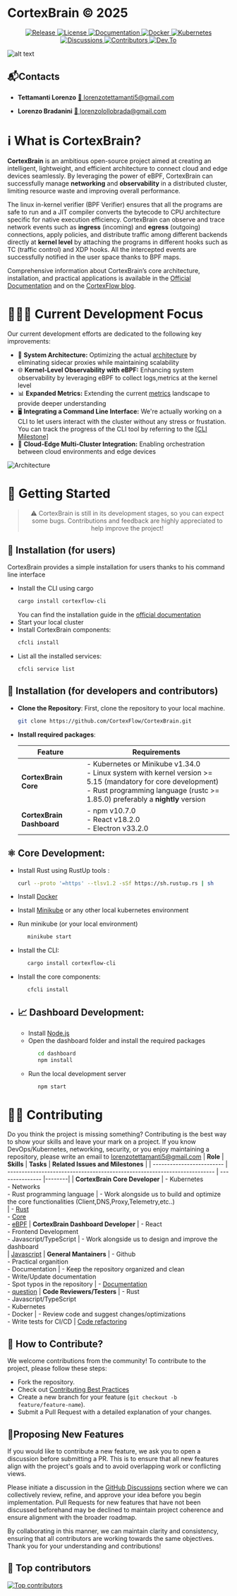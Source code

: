 # CortexBrain © 2025 

<p align="center">
  <a href="https://github.com/CortexFlow/CortexBrain/releases">
    <img src="https://img.shields.io/badge/Release-Currently%20under%20development-red?style=flat-square&logo=github" alt="Release">
  </a>
  <a href="./LICENSE">
    <img src="https://img.shields.io/badge/License-Apache%202.0-blue.svg?style=flat-square&logo=open-source-initiative&logoColor=white" alt="License">
  </a>
  <a href="https://www.cortexflow.org/doc/">
    <img src="https://img.shields.io/badge/Documentation-Available-brightgreen?style=flat-square&logo=readthedocs&logoColor=white" alt="Documentation">
  </a>
  <a href="https://www.docker.com">
    <img src="https://img.shields.io/badge/Docker-Containerized-%232496ED.svg?style=flat-square&logo=docker&logoColor=white" alt="Docker">
  </a>
  <a href="https://kubernetes.io">
    <img src="https://img.shields.io/badge/Kubernetes-Orchestrator-%23326CE5.svg?style=flat-square&logo=Kubernetes&logoColor=white" alt="Kubernetes">
  </a>
  <a href="https://github.com/CortexFlow/CortexBrain/discussions">
    <img src="https://img.shields.io/github/discussions/CortexFlow/CortexBrain?style=flat-square&logo=github-discussions&logoColor=white" alt="Discussions">
  </a>
  <a href="https://github.com/CortexFlow/CortexBrain#contributing">
    <img src="https://img.shields.io/badge/Contributors-Welcome-brightgreen?style=flat-square&logo=github&logoColor=white" alt="Contributors">
  </a>
  <a href="https://dev.to/cortexflow">
    <img src="https://img.shields.io/badge/dev.to-Community-%23326CE5.svg?style=flat-square&logo=Dev.To&logoColor=white" alt="Dev.To">
  </a>
</p>



![alt text](https://www.cortexflow.org/app.png)

## 📬Contacts

- **Tettamanti Lorenzo**  [📧 lorenzotettamanti5@gmail.com](mailto:lorenzotettamanti5@gmail.com)

- **Lorenzo Bradanini**  [📧 lorenzolollobrada@gmail.com](mailto:lorenzolollobrada@gmail.com)

# ℹ️ What is CortexBrain?
**CortexBrain** is an ambitious open-source project aimed at creating an intelligent, lightweight, and efficient architecture to connect cloud and edge devices seamlessly. 
By leveraging the power of eBPF, CortexBrain can successfully manage **networking** and **observability** in a distributed cluster, limiting resource waste and improving overall performance. 

The linux in-kernel verifier (BPF Verifier) ensures that all the programs are safe to run and a JIT compiler converts the bytecode to CPU architecture specific for native execution efficiency. CortexBrain can observe and trace network events such as **ingress** (incoming) and **egress** (outgoing) connections, apply policies, and distribute traffic among different backends directly at **kernel level** by attaching the programs in different hooks such as TC (traffic control) and XDP hooks. All the intercepted events are successfully notified in the user space thanks to BPF maps. 

Comprehensive information about CortexBrain’s core architecture, installation, and practical applications is available in the [Official Documentation](https://docs.cortexflow.org/) and on the [CortexFlow blog](https://blog.cortexflow.org/).

# **🧑🏻‍🔬 Current Development Focus**  

Our current development efforts are dedicated to the following key improvements:  

- 🔧 **System Architecture:** Optimizing the actual [architecture](https://www.cortexflow.org/doc/#architecture) by eliminating sidecar proxies while maintaining scalability
- 🌐 **Kernel-Level Observability with eBPF:** Enhancing system observability by leveraging eBPF to collect logs,metrics at the kernel level
- 📊 **Expanded Metrics:** Extending the current [metrics](https://www.cortexflow.org/doc/#detected-metrics) landscape to provide deeper understanding  
- 🖥️ **Integrating a Command Line Interface:** We're actually working on a CLI to let users interact with the cluster without any stress or frustation. You can track the progress of the CLI tool by referring to the [[CLI Milestone]](https://github.com/CortexFlow/CortexBrain/milestone/3)
- 📡 **Cloud-Edge Multi-Cluster Integration:** Enabling orchestration between cloud environments and edge devices

![Architecture](Doc/docs/cf_architecture.svg "Cortexflow architecture")

# 🤖 Getting Started

> <p align="center"> ⚠️ CortexBrain is still in its development stages, so you can expect some bugs. Contributions and feedback are highly appreciated to help improve the project! 
</p>

## 🥷 Installation (for users)
CortexBrain provides a simple installation for users thanks to his command line interface

- Install the CLI using cargo 
   ```bash
   cargo install cortexflow-cli
   ```
   You can find the installation guide in the [official documentation](https://docs.cortexflow.org)
- Start your local cluster
- Install CortexBrain components:
   ```bash
   cfcli install
   ```
- List all the installed services:
   ```bash
   cfcli service list
   ```
   


## 🥷 Installation (for developers and contributors)

- **Clone the Repository**:  First, clone the repository to your local machine.

   ```bash
   git clone https://github.com/CortexFlow/CortexBrain.git
    ```

- **Install required packages**:

   | **Feature**              | **Requirements**                                                                 |
   | ------------------------- | -------------------------------------------------------------------------------- |
   | **CortexBrain Core**      | - Kubernetes or Minikube v1.34.0  <br> - Linux system with kernel version >= 5.15 (mandatory for core development)  <br> - Rust programming language (rustc >= 1.85.0) preferably a **nightly** version |
   | **CortexBrain Dashboard** | - npm v10.7.0  <br> - React v18.2.0  <br> - Electron v33.2.0                      |

## **⚛️ Core Development:**  
   - Install Rust using RustUp tools : 
      ```bash
      curl --proto '=https' --tlsv1.2 -sSf https://sh.rustup.rs | sh
      ```  
   - Install [Docker](https://www.docker.com/get-started/)
   - Install [Minikube](https://minikube.sigs.k8s.io/docs/start/?arch=%2Fwindows%2Fx86-64%2Fstable%2F.exe+download) or any other local kubernetes environment 
   - Run minikube (or your local environment)
      ```bash
         minikube start
      ```
   - Install the CLI:
      ```bash
         cargo install cortexflow-cli
      ```
   - Install the core components:
      ```bash
         cfcli install
      ```



- ## **📈 Dashboard Development:**  
   - Install [Node.js](https://nodejs.org/en/download)
   - Open the dashboard folder and install the required packages 
      ```bash
         cd dashboard
         npm install 
      ```  
   - Run the local development server
      ```bash
         npm start 
      ```


# 💪🏻 Contributing
Do you think the project is missing something? Contributing is the best way to show your skills and leave your mark on a project.
If you know DevOps/Kubernetes, networking, security, or you enjoy maintaining a repository, please write an email to lorenzotettamanti5@gmail.com
   | **Role**              | **Skills** | **Tasks** | **Related Issues and Milestones** |
   | ------------------------- | ------------------------------------------------------------------------- | --------------- |--------|
   | **CortexBrain Core Developer**      | - Kubernetes  <br> - Networks  <br> - Rust programming language | - Work alongside us to build and optimize the core functionalities (Client,DNS,Proxy,Telemetry,etc..) <br>                | - [Rust](https://github.com/CortexFlow/CortexBrain/labels/rust) <br> - [Core](https://github.com/CortexFlow/CortexBrain/milestone/1) <br> - [eBPF](https://github.com/CortexFlow/CortexBrain/labels/ebpf)
   | **CortexBrain Dashboard Developer** | - React  <br> - Frontend Development <br> - Javascript/TypeScript | - Work alongside us to design and improve the dashboard  <br>            | [Javascript](https://github.com/CortexFlow/CortexBrain/labels/javascript)
   | **General Mantainers** | - Github  <br> - Practical organition  <br> - Documentation                   | - Keep the repository organized and clean <br> - Write/Update documentation <br> - Spot typos in the repository     | - [Documentation](https://github.com/CortexFlow/CortexBrain/labels/documentation) <br> - [question](https://github.com/CortexFlow/CortexBrain/labels/question)
   | **Code Reviewers/Testers** | - Rust  <br> - Javascript/TypeScript  <br> - Kubernetes <br> - Docker    | - Review code and suggest changes/optimizations <br> - Write tests for CI/CD  | [Code refactoring](https://github.com/CortexFlow/CortexBrain/labels/code%20refactoring)
 

## 🤖 How to Contribute?
We welcome contributions from the community! To contribute to the project, please follow these steps:

- Fork the repository.
- Check out [Contributing Best Practices](https://github.com/CortexFlow/CortexBrain/blob/main/CONTRIBUTING.md) 
- Create a new branch for your feature (`git checkout -b feature/feature-name`).
- Submit a Pull Request with a detailed explanation of your changes.

## 🙋**Proposing New Features**

If you would like to contribute a new feature, we ask you to open a discussion before submitting a PR. This is to ensure that all new features align with the project's goals and to avoid overlapping work or conflicting views.

Please initiate a discussion in the [GitHub Discussions](https://github.com/CortexFlow/CortexBrain/discussions) section where we can collectively review, refine, and approve your idea before you begin implementation. Pull Requests for new features that have not been discussed beforehand may be declined to maintain project coherence and ensure alignment with the broader roadmap.

By collaborating in this manner, we can maintain clarity and consistency, ensuring that all contributors are working towards the same objectives. Thank you for your understanding and contributions!

## 🐐 Top contributors
[![Top contributors](https://images.repography.com/54717595/CortexFlow/CortexBrain/top-contributors/bRL3WTk3lP0LlkiA2QM-GAH_NLqgBwcXYg8aH_s_9Fg/_YHQeQ-ptyH2aRy6rfxNfiMSSDWLoxKWQgKovd2sKJM_table.svg)](https://github.com/CortexFlow/CortexBrain/graphs/contributors)
